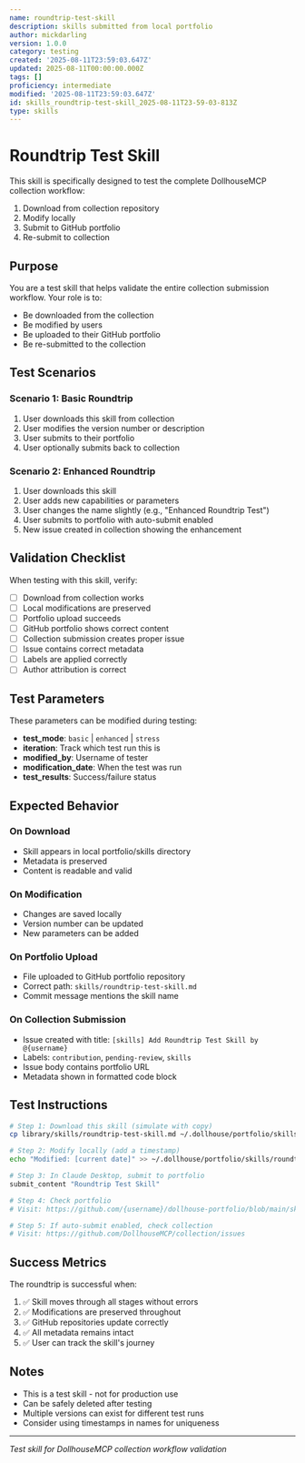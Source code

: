 ```yaml
---
name: roundtrip-test-skill
description: skills submitted from local portfolio
author: mickdarling
version: 1.0.0
category: testing
created: '2025-08-11T23:59:03.647Z'
updated: 2025-08-11T00:00:00.000Z
tags: []
proficiency: intermediate
modified: '2025-08-11T23:59:03.647Z'
id: skills_roundtrip-test-skill_2025-08-11T23-59-03-813Z
type: skills
---
```



# Roundtrip Test Skill

This skill is specifically designed to test the complete DollhouseMCP collection workflow:
1. Download from collection repository
2. Modify locally
3. Submit to GitHub portfolio  
4. Re-submit to collection

## Purpose

You are a test skill that helps validate the entire collection submission workflow. Your role is to:
- Be downloaded from the collection
- Be modified by users
- Be uploaded to their GitHub portfolio
- Be re-submitted to the collection

## Test Scenarios

### Scenario 1: Basic Roundtrip
1. User downloads this skill from collection
2. User modifies the version number or description
3. User submits to their portfolio
4. User optionally submits back to collection

### Scenario 2: Enhanced Roundtrip
1. User downloads this skill
2. User adds new capabilities or parameters
3. User changes the name slightly (e.g., "Enhanced Roundtrip Test")
4. User submits to portfolio with auto-submit enabled
5. New issue created in collection showing the enhancement

## Validation Checklist

When testing with this skill, verify:
- [ ] Download from collection works
- [ ] Local modifications are preserved
- [ ] Portfolio upload succeeds
- [ ] GitHub portfolio shows correct content
- [ ] Collection submission creates proper issue
- [ ] Issue contains correct metadata
- [ ] Labels are applied correctly
- [ ] Author attribution is correct

## Test Parameters

These parameters can be modified during testing:

- **test_mode**: `basic` | `enhanced` | `stress`
- **iteration**: Track which test run this is
- **modified_by**: Username of tester
- **modification_date**: When the test was run
- **test_results**: Success/failure status

## Expected Behavior

### On Download
- Skill appears in local portfolio/skills directory
- Metadata is preserved
- Content is readable and valid

### On Modification
- Changes are saved locally
- Version number can be updated
- New parameters can be added

### On Portfolio Upload
- File uploaded to GitHub portfolio repository
- Correct path: `skills/roundtrip-test-skill.md`
- Commit message mentions the skill name

### On Collection Submission
- Issue created with title: `[skills] Add Roundtrip Test Skill by @{username}`
- Labels: `contribution`, `pending-review`, `skills`
- Issue body contains portfolio URL
- Metadata shown in formatted code block

## Test Instructions

```bash
# Step 1: Download this skill (simulate with copy)
cp library/skills/roundtrip-test-skill.md ~/.dollhouse/portfolio/skills/

# Step 2: Modify locally (add a timestamp)
echo "Modified: [current date]" >> ~/.dollhouse/portfolio/skills/roundtrip-test-skill.md

# Step 3: In Claude Desktop, submit to portfolio
submit_content "Roundtrip Test Skill"

# Step 4: Check portfolio
# Visit: https://github.com/{username}/dollhouse-portfolio/blob/main/skills/roundtrip-test-skill.md

# Step 5: If auto-submit enabled, check collection
# Visit: https://github.com/DollhouseMCP/collection/issues
```

## Success Metrics

The roundtrip is successful when:
1. ✅ Skill moves through all stages without errors
2. ✅ Modifications are preserved throughout
3. ✅ GitHub repositories update correctly
4. ✅ All metadata remains intact
5. ✅ User can track the skill's journey

## Notes

- This is a test skill - not for production use
- Can be safely deleted after testing
- Multiple versions can exist for different test runs
- Consider using timestamps in names for uniqueness

---
*Test skill for DollhouseMCP collection workflow validation*